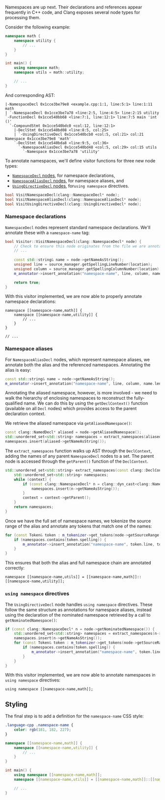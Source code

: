 
Namespaces are up next.
Their declarations and references appear frequently in C++ code, and Clang exposes several node types for processing them.

Consider the following example:
```cpp line-numbers:{enabled}
namespace math {
    namespace utility {
        // ...
    }
}

int main() {
    using namespace math;
    namespace utils = math::utility;

    // ...
}
```
And corresponding AST:
```text
|-NamespaceDecl 0x1cce3be79e8 <example.cpp:1:1, line:5:1> line:1:11 math
| `-NamespaceDecl 0x1cce3be7a78 <line:2:5, line:4:5> line:2:15 utility
`-FunctionDecl 0x1cce540bb68 <line:7:1, line:12:1> line:7:5 main 'int ()'
  `-CompoundStmt 0x1cce540bdc0 <col:12, line:12:1>
    |-DeclStmt 0x1cce540bd08 <line:8:5, col:25>
    | `-UsingDirectiveDecl 0x1cce540bcb0 <col:5, col:21> col:21 Namespace 0x1cce3be79e8 'math'
    `-DeclStmt 0x1cce540bda8 <line:9:5, col:36>
      `-NamespaceAliasDecl 0x1cce540bd48 <col:5, col:29> col:15 utils
        `-Namespace 0x1cce3be7a78 'utility'
```

To annotate namespaces, we'll define visitor functions for three new node types:
- [`NamespaceDecl` nodes](https://clang.llvm.org/doxygen/classclang_1_1NamespaceDecl.html), for namespace declarations,
- [`NamespaceAliasDecl` nodes](https://clang.llvm.org/doxygen/classclang_1_1NamespaceAliasDecl.html), for namespace aliases, and
- [`UsingDirectiveDecl` nodes](https://clang.llvm.org/doxygen/classclang_1_1UsingDirectiveDecl.html), for`using namespace` directives.
```cpp
bool VisitNamespaceDecl(clang::NamespaceDecl* node);
bool VisitNamespaceAliasDecl(clang::NamespaceAliasDecl* node);
bool VisitUsingDirectiveDecl(clang::UsingDirectiveDecl* node);
```

### Namespace declarations

`NamespaceDecl` nodes represent standard namespace declarations.
We'll annotate these with a `namespace-name` tag:
```cpp title:{visitor.cpp}
bool Visitor::VisitNamespaceDecl(clang::NamespaceDecl* node) {
    // Check to ensure this node originates from the file we are annotating
    // ...
    
    const std::string& name = node->getNameAsString();
    unsigned line = source_manager.getSpellingLineNumber(location);
    unsigned column = source_manager.getSpellingColumnNumber(location);
    m_annotator->insert_annotation("namespace-name", line, column, name.length());

    return true;
}
```
With this visitor implemented, we are now able to properly annotate namespace declarations:
```text added:{1,2}
namespace [[namespace-name,math]] {
    namespace [[namespace-name,utility]] {
        // ...
    }
}

// ...
```

### Namespace aliases

For `NamespaceAliasDecl` nodes, which represent namespace aliases, we annotate both the alias and the referenced namespaces.
Annotating the alias is easy:
```cpp
const std::string& name = node->getNameAsString();
m_annotator->insert_annotation("namespace-name", line, column, name.length());
```

Annotating the aliased namespace, however, is more involved - we need to walk the hierarchy of enclosing namespaces to reconstruct the fully-qualified name.
We can do this by using the `getDeclContext()` function (available on all `Decl` nodes) which provides access to the parent declaration context.

We retrieve the aliased namespace via `getAliasedNamespace()`:
```cpp
const clang::NamedDecl* aliased = node->getAliasedNamespace();
std::unordered_set<std::string> namespaces = extract_namespaces(aliased->getDeclContext());
namespaces.insert(aliased->getNameAsString());
```
The `extract_namespaces` function walks up AST through the `DeclContext`, adding the names of any parent `NamespaceDecl` nodes to a set.
The parent node is accessed through the `getParent()` function of the `DeclContext`.
```cpp
std::unordered_set<std::string> extract_namespaces(const clang::DeclContext* context) {
    std::unordered_set<std::string> namespaces;
    while (context) {
        if (const clang::NamespaceDecl* n = clang::dyn_cast<clang::NamespaceDecl>(context)) {
            namespaces.insert(n->getNameAsString());
        }
        context = context->getParent();
    }
    return namespaces;
}
```
Once we have the full set of namespace names, we tokenize the source range of the alias and annotate any tokens that match one of the names:
```cpp
for (const Token& token : m_tokenizer->get_tokens(node->getSourceRange())) {
    if (namespaces.contains(token.spelling)) {
        m_annotator->insert_annotation("namespace-name", token.line, token.column, token.spelling.length());
    }
}
```
This ensures that both the alias and full namespace chain are annotated correctly:
```text added:{9}
namespace [[namespace-name,utils]] = [[namespace-name,math]]::[[namespace-name,utility]];
```

### `using namespace` directives

The `UsingDirectiveDecl` node handles `using namespace` directives.
These follow the same structure as annotations for namespace aliases, instead using the declaration of the nominated namespace retrieved by a call to `getNominatedNamespace()`:
```cpp
if (const clang::NamespaceDecl* n = node->getNominatedNamespace()) {
    std::unordered_set<std::string> namespaces = extract_namespaces(n->getDeclContext());
    namespaces.insert(n->getNameAsString());
    for (const Token& token : m_tokenizer->get_tokens(node->getSourceRange())) {
        if (namespaces.contains(token.spelling)) {
            m_annotator->insert_annotation("namespace-name", token.line, token.column, token.spelling.length());
        }
    }
}
```
With this visitor implemented, we are now able to annotate namespaces in `using namespace` directives:
```text
using namespace [[namespace-name,math]];
```

## Styling 
The final step is to add a definition for the `namespace-name` CSS style:
```css
.language-cpp .namespace-name {
    color: rgb(181, 182, 227);
}
```

```cpp
namespace [[namespace-name,math]] {
    namespace [[namespace-name,utility]] {
        // ...
    }
}

int main() {
    using namespace [[namespace-name,math]];
    namespace [[namespace-name,utils]] = [[namespace-name,math]]::[[namespace-name,utility]];

    // ...
}
```